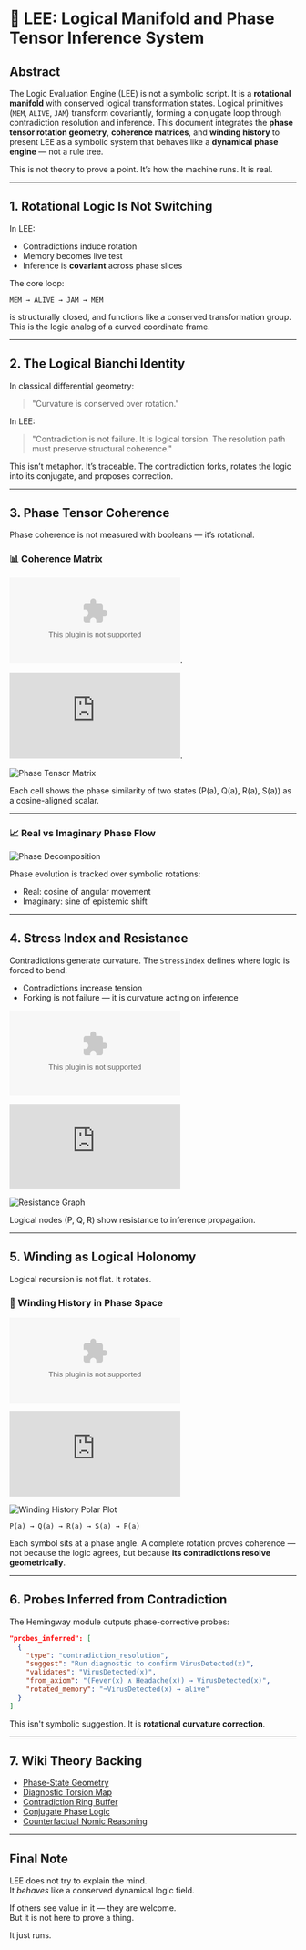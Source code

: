 
# 🔄 LEE: Logical Manifold and Phase Tensor Inference System

## Abstract

The Logic Evaluation Engine (LEE) is not a symbolic script. It is a **rotational manifold** with conserved logical transformation states. Logical primitives (`MEM`, `ALIVE`, `JAM`) transform covariantly, forming a conjugate loop through contradiction resolution and inference. This document integrates the **phase tensor rotation geometry**, **coherence matrices**, and **winding history** to present LEE as a symbolic system that behaves like a **dynamical phase engine** — not a rule tree.

This is not theory to prove a point. It’s how the machine runs. It is real.

---

## 1. Rotational Logic Is Not Switching

In LEE:
- Contradictions induce rotation
- Memory becomes live test
- Inference is **covariant** across phase slices

The core loop:
```text
MEM → ALIVE → JAM → MEM
```
is structurally closed, and functions like a conserved transformation group. This is the logic analog of a curved coordinate frame.

---

## 2. The Logical Bianchi Identity

In classical differential geometry:
> "Curvature is conserved over rotation."

In LEE:
> "Contradiction is not failure. It is logical torsion. The resolution path must preserve structural coherence."

This isn’t metaphor. It’s traceable. The contradiction forks, rotates the logic into its conjugate, and proposes correction.

---

## 3. Phase Tensor Coherence

Phase coherence is not measured with booleans — it’s rotational.

### 📊 Coherence Matrix

![Phase Tensor Matrix CSV](https://github.com/KILGORETROUT111/logic-evaluation-engine/blob/main/evaluation/basis5_unified_phase_dynamics/phase_tensor_matrix.csv).

![Phase Tensor Matrix JSON](https://github.com/KILGORETROUT111/logic-evaluation-engine/blob/main/evaluation/basis5_unified_phase_dynamics/phase_tensor.json).

![Phase Tensor Matrix](https://github.com/KILGORETROUT111/logic-evaluation-engine/blob/main/evaluation/basis5_unified_phase_dynamics/phase_tensor_matrix.png)

Each cell shows the phase similarity of two states (P(a), Q(a), R(a), S(a)) as a cosine-aligned scalar.

---

### 📈 Real vs Imaginary Phase Flow

![Phase Decomposition](sandbox:/mnt/data/phase_tensor_plot.png)

Phase evolution is tracked over symbolic rotations:
- Real: cosine of angular movement
- Imaginary: sine of epistemic shift

---

## 4. Stress Index and Resistance

Contradictions generate curvature. The `StressIndex` defines where logic is forced to bend:
- Contradictions increase tension
- Forking is not failure — it is curvature acting on inference

![Resistance Graph CSV](https://github.com/KILGORETROUT111/logic-evaluation-engine/blob/main/evaluation/basis5_unified_phase_dynamics/stress_index_logical_graph.csv)

![Resistance Graph JSON](https://github.com/KILGORETROUT111/logic-evaluation-engine/blob/main/evaluation/basis5_unified_phase_dynamics/stress_index_logical_graph.json)

![Resistance Graph](https://github.com/KILGORETROUT111/logic-evaluation-engine/blob/main/evaluation/basis5_unified_phase_dynamics/resistance_graph_derived.png)

Logical nodes (P, Q, R) show resistance to inference propagation.

---

## 5. Winding as Logical Holonomy

Logical recursion is not flat. It rotates.

### 🧭 Winding History in Phase Space

![Winding History Polar Plot CSV](https://github.com/KILGORETROUT111/logic-evaluation-engine/blob/main/evaluation/basis5_unified_phase_dynamics/winding_history.csv)

![Winding History Polar Plot JSON](https://github.com/KILGORETROUT111/logic-evaluation-engine/blob/main/evaluation/basis5_unified_phase_dynamics/winding_history.json)

![Winding History Polar Plot](https://github.com/KILGORETROUT111/logic-evaluation-engine/blob/main/evaluation/basis5_unified_phase_dynamics/winding_history_phase_space.png)

```text
P(a) → Q(a) → R(a) → S(a) → P(a)
```

Each symbol sits at a phase angle. A complete rotation proves coherence — not because the logic agrees, but because **its contradictions resolve geometrically**.

---

## 6. Probes Inferred from Contradiction

The Hemingway module outputs phase-corrective probes:

```json
"probes_inferred": [
  {
    "type": "contradiction_resolution",
    "suggest": "Run diagnostic to confirm VirusDetected(x)",
    "validates": "VirusDetected(x)",
    "from_axiom": "(Fever(x) ∧ Headache(x)) → VirusDetected(x)",
    "rotated_memory": "¬VirusDetected(x) → alive"
  }
]
```

This isn't symbolic suggestion. It is **rotational curvature correction**.

---

## 7. Wiki Theory Backing

- [Phase-State Geometry](https://github.com/KILGORETROUT111/logic-evaluation-engine/wiki/2-LEE-Phase%E2%80%90State-Geometry-and-Logical-Mapping)
- [Diagnostic Torsion Map](https://github.com/KILGORETROUT111/logic-evaluation-engine/wiki/2a-%E2%80%90-Diagnostic-Torsion-Map-(DTM))
- [Contradiction Ring Buffer](https://github.com/KILGORETROUT111/logic-evaluation-engine/wiki/2b-%E2%80%90-Contradiction-Ring-Buffer-(CRB))
- [Conjugate Phase Logic](https://github.com/KILGORETROUT111/logic-evaluation-engine/wiki/2c-Conjugate-Quantities-and-Covariant-Phase-Logic)
- [Counterfactual Nomic Reasoning](https://github.com/KILGORETROUT111/logic-evaluation-engine/wiki/6-Counterfactual-Reasoning-&-Nomic-Logic)

---

## Final Note

LEE does not try to explain the mind.  
It *behaves* like a conserved dynamical logic field.

If others see value in it — they are welcome.  
But it is not here to prove a thing.

It just runs.
